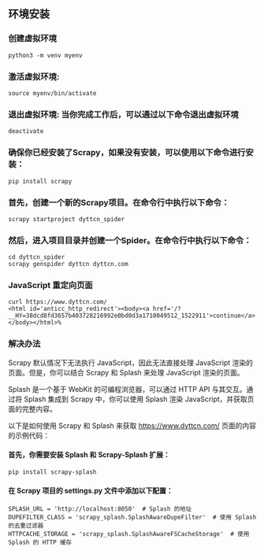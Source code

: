 ## 环境安装

### 创建虚拟环境
```
python3 -m venv myenv

```

### 激活虚拟环境: 
```
source myenv/bin/activate
```

### 退出虚拟环境: 当你完成工作后，可以通过以下命令退出虚拟环境
```
deactivate
```


### 确保你已经安装了Scrapy，如果没有安装，可以使用以下命令进行安装：
```
pip install scrapy
```

### 首先，创建一个新的Scrapy项目。在命令行中执行以下命令：

```
scrapy startproject dyttcn_spider
```
### 然后，进入项目目录并创建一个Spider。在命令行中执行以下命令：

```
cd dyttcn_spider
scrapy genspider dyttcn dyttcn.com
``` 

### JavaScript 重定向页面

```
curl https://www.dyttcn.com/
<html id='anticc_http_redirect'><body><a href='/?__HY=38dcd8fd3657b403728216992e0bd0d3a1710049512_1522911'>continue</a></body></html>%
```

### 解决办法

Scrapy 默认情况下无法执行 JavaScript，因此无法直接处理 JavaScript 渲染的页面。但是，你可以结合 Scrapy 和 Splash 来处理 JavaScript 渲染的页面。

Splash 是一个基于 WebKit 的可编程浏览器，可以通过 HTTP API 与其交互。通过将 Splash 集成到 Scrapy 中，你可以使用 Splash 渲染 JavaScript，并获取页面的完整内容。

以下是如何使用 Scrapy 和 Splash 来获取 https://www.dyttcn.com/ 页面的内容的示例代码：

#### 首先，你需要安装 Splash 和 Scrapy-Splash 扩展：

```
pip install scrapy-splash
```
#### 在 Scrapy 项目的 settings.py 文件中添加以下配置：

```
SPLASH_URL = 'http://localhost:8050'  # Splash 的地址
DUPEFILTER_CLASS = 'scrapy_splash.SplashAwareDupeFilter'  # 使用 Splash 的去重过滤器
HTTPCACHE_STORAGE = 'scrapy_splash.SplashAwareFSCacheStorage'  # 使用 Splash 的 HTTP 缓存

```

